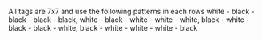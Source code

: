 All tags are 7x7 and use the following patterns in each rows white - black - black - black - black, white - black - white - white - white, black - white - black - black - white, black - white - white - white - black
